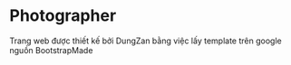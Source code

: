 # Photographer
Trang web được thiết kế bởi DungZan bằng việc lấy template trên google nguồn BootstrapMade

